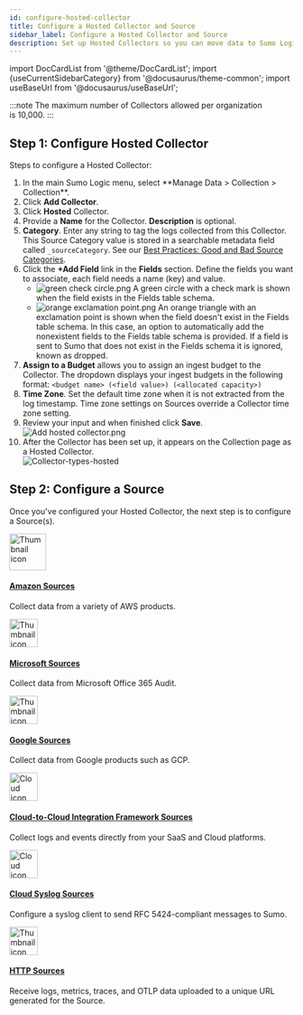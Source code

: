 ```yaml
---
id: configure-hosted-collector
title: Configure a Hosted Collector and Source
sidebar_label: Configure a Hosted Collector and Source
description: Set up Hosted Collectors so you can move data to Sumo Logic from an Amazon S3 bucket and other sources like Microsoft, Cloud Syslog, Google, and HTTP.
---
```


import DocCardList from '@theme/DocCardList';
import {useCurrentSidebarCategory} from '@docusaurus/theme-common';
import useBaseUrl from '@docusaurus/useBaseUrl';

:::note
The maximum number of Collectors allowed per organization is 10,000.
:::

## Step 1: Configure Hosted Collector

Steps to configure a Hosted Collector:

1. <!--Kanso [**Classic UI**](/docs/get-started/sumo-logic-ui/). Kanso--> In the main Sumo Logic menu, select **Manage Data > Collection > Collection**. <!--Kanso <br/>[**New UI**](/docs/get-started/sumo-logic-ui-new/). In the Sumo Logic top menu select **Configuration**, and then under **Data Collection** select **Collection**. You can also click the **Go To...** menu at the top of the screen and select **Collection**. Kanso-->
1. Click **Add Collector**.
1. Click **Hosted** Collector.
1. Provide a **Name** for the Collector. **Description** is optional.
1. **Category**. Enter any string to tag the logs collected from this Collector. This Source Category value is stored in a searchable metadata field called `_sourceCategory`. See our [Best Practices: Good and Bad Source Categories](/docs/send-data/best-practices#good-and-bad-source-categories).
1. Click the **+Add Field** link in the **Fields** section. Define the fields you want to associate, each field needs a name (key) and value.
    * ![green check circle.png](/img/reuse/green-check-circle.png) A green circle with a check mark is shown when the field exists in the Fields table schema.
    * ![orange exclamation point.png](/img/reuse/orange-exclamation-point.png) An orange triangle with an exclamation point is shown when the field doesn't exist in the Fields table schema. In this case, an option to automatically add the nonexistent fields to the Fields table schema is provided. If a field is sent to Sumo that does not exist in the Fields schema it is ignored, known as dropped.
1. **Assign to a Budget** allows you to assign an ingest budget to the Collector. The dropdown displays your ingest budgets in the following format: `<budget name> (<field value>) (<allocated capacity>)`
1. **Time Zone**. Set the default time zone when it is not extracted from the log timestamp. Time zone settings on Sources override a Collector time zone setting.
1. Review your input and when finished click **Save**.<br/> ![Add hosted collector.png](/img/send-data/add-hosted-collector.png)
1. After the Collector has been set up, it appears on the Collection page as a Hosted Collector. <br/> ![Collector-types-hosted](/img/send-data/Collector-types-hosted.png)

## Step 2: Configure a Source

Once you've configured your Hosted Collector, the next step is to configure a Source(s). 

<div className="box-wrapper" >
<div className="box smallbox card">
  <div className="container">
  <img src='https://upload.wikimedia.org/wikipedia/commons/9/93/Amazon_Web_Services_Logo.svg' alt="Thumbnail icon" width="65"/>
  <h4><a href="/docs/send-data/hosted-collectors/amazon-aws">Amazon Sources</a></h4>
  <p>Collect data from a variety of AWS products.</p>
  </div>
</div>
<div className="box smallbox card">
  <div className="container">
  <img src={useBaseUrl('img/integrations/microsoft-azure/azure.png')} alt="Thumbnail icon" width="50"/>
  <h4><a href="/docs/send-data/hosted-collectors/microsoft-source/ms-office-audit-source">Microsoft Sources</a></h4>
  <p>Collect data from Microsoft Office 365 Audit.</p>
  </div>
</div>
    <div className="box smallbox card">
      <div className="container">
      <img src={useBaseUrl('img/integrations/google/google-logo.png')} alt="Thumbnail icon" width="50"/>
      <h4><a href="/docs/send-data/hosted-collectors/google-source">Google Sources</a></h4>
      <p>Collect data from Google products such as GCP.</p>
      </div>
    </div>
    <div className="box smallbox card">
      <div className="container">
      <img src={useBaseUrl('img/icons/business/cloud-ecosytem.png')} alt="Cloud icon" width="50"/>
      <h4><a href="/docs/send-data/hosted-collectors/cloud-to-cloud-integration-framework">Cloud-to-Cloud Integration Framework Sources</a></h4>
      <p>Collect logs and events directly from your SaaS and Cloud platforms.</p>
      </div>
    </div>
    <div className="box smallbox card">
      <div className="container">
      <img src={useBaseUrl('img/icons/cloud/cloud-systems.png')} alt="Cloud icon" width="50"/>
      <h4><a href="/docs/send-data/hosted-collectors/cloud-syslog-source">Cloud Syslog Sources</a></h4>
      <p>Configure a syslog client to send RFC 5424-compliant messages to Sumo.</p>
      </div>
    </div>
    <div className="box smallbox card">
      <div className="container">
      <img src={useBaseUrl('img/integrations/web-servers/web-servers.png')} alt="Thumbnail icon" width="50"/>
      <h4><a href="/docs/send-data/hosted-collectors/http-source">HTTP Sources</a></h4>
      <p>Receive logs, metrics, traces, and OTLP data uploaded to a unique URL generated for the Source.</p>
      </div>
    </div>
  </div>
